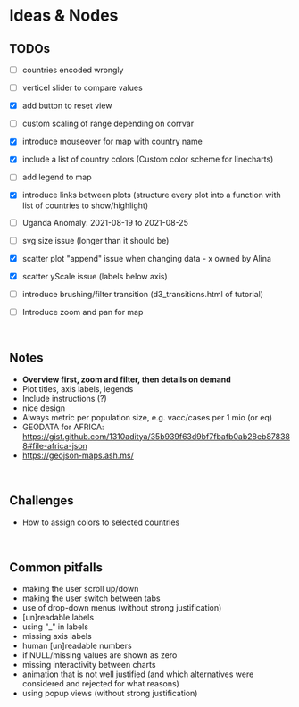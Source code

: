 # Ideas & Nodes

## TODOs
- [ ] countries encoded wrongly
- [ ] verticel slider to compare values
- [x] add button to reset view
- [ ] custom scaling of range depending on corrvar
- [x] introduce mouseover for map with country name
- [x] include a list of country colors (Custom color scheme for linecharts)
- [ ] add legend to map
- [x] introduce links between plots (structure every plot into a function with list of countries to show/highlight)
- [ ] Uganda Anomaly: 2021-08-19 to 2021-08-25
- [ ] svg size issue (longer than it should be)
- [x] scatter plot "append" issue when changing data - x owned by Alina
- [x] scatter yScale issue (labels below axis)
- [ ] introduce brushing/filter transition (d3_transitions.html of tutorial)
- [ ] Introduce zoom and pan for map


</br>

## Notes
- **Overview first, zoom and filter, then details on demand**
- Plot titles, axis labels, legends
- Include instructions  (?)
- nice design
- Always metric per population size, e.g. vacc/cases per 1 mio (or eq)
- GEODATA for AFRICA: https://gist.github.com/1310aditya/35b939f63d9bf7fbafb0ab28eb878388#file-africa-json
- https://geojson-maps.ash.ms/


</br>

## Challenges
- How to assign colors to selected countries

</br>

## Common pitfalls
- making the user scroll up/down
- making the user switch between tabs
- use of drop-down menus (without strong justification)
- [un]readable labels
- using "_" in labels
- missing axis labels
- human [un]readable numbers
- if NULL/missing values are shown as zero
- missing interactivity between charts
- animation that is not well justified (and which alternatives were considered and rejected for what reasons)
- using popup views (without strong justification)

